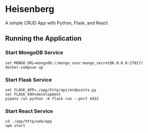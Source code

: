 # Heisenberg

A simple CRUD App with Python, Flask, and React

## Running the Application

### Start MongoDB Service

```
set MONGO_URL=mongodb://mongo_user:mongo_secret@0.0.0.0:27017/
docker-compose up
```

### Start Flask Service

```
set FLASK_APP=./app/http/api/endpoints.py
set FLASK_ENV=development
pipenv run python -m flask run --port 4433
```

### Start React Service

```
cd ./app/http/web/app
npm start
```
